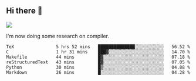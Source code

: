 


<!--
**liusy58/liusy58** is a ✨ _special_ ✨ repository because its `README.md` (this file) appears on your GitHub profile.

Here are some ideas to get you started:

- 🔭 I’m currently working on ...
- 🌱 I’m currently learning ...
- 👯 I’m looking to collaborate on ...
- 🤔 I’m looking for help with ...
- 💬 Ask me about ...
- 📫 How to reach me: ...
- 😄 Pronouns: ...
- ⚡ Fun fact: ...
-->
<!--
![](https://komarev.com/ghpvc/?username=liusy58&color=brightgreen&label=PROFILE+VIEWS)




- 🔭 I’m currently working on my .
- 📫 How to reach me:plz contact me by [email](liusy58@,ail2.sysu.edu.cn) or WeChat(LIUSIYU_58)
- 🏫 I'm an undergraduate in Sun-Yat-sen University majoring in the computer science. Expected to graduate in Spring 2021.
- 👯 I'm now interested in System such as OS, Compiler and Database. 
- 🤔 I’m looking for help with Database System.
-->

## Hi there 👋
![](https://komarev.com/ghpvc/?username=liusy58&color=brightgreen&label=PROFILE+VIEWS)



I'm now doing some research on compiler.



 <!--START_SECTION:waka-->

```text
TeX                5 hrs 52 mins   ██████████████░░░░░░░░░░░   56.52 %
C                  1 hr 31 mins    ███▓░░░░░░░░░░░░░░░░░░░░░   14.70 %
Makefile           44 mins         █▓░░░░░░░░░░░░░░░░░░░░░░░   07.18 %
reStructuredText   43 mins         █▓░░░░░░░░░░░░░░░░░░░░░░░   07.05 %
Python             30 mins         █▒░░░░░░░░░░░░░░░░░░░░░░░   04.88 %
Markdown           26 mins         █░░░░░░░░░░░░░░░░░░░░░░░░   04.28 %
```

<!--END_SECTION:waka-->
